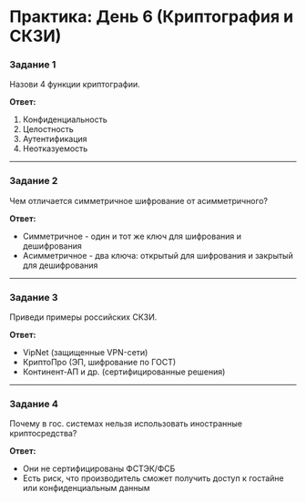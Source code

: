 # Практика: День 6 (Криптография и СКЗИ)

### Задание 1
Назови 4 функции криптографии.

**Ответ:**  
1. Конфиденциальность
2. Целостность 
3. Аутентификация
4. Неотказуемость

---

### Задание 2
Чем отличается симметричное шифрование от асимметричного?

**Ответ:**  
- Симметричное - один и тот же ключ для шифрования и дешифрования  
- Асимметричное - два ключа: открытый для шифрования и закрытый для дешифрования

---

### Задание 3
Приведи примеры российских СКЗИ.

**Ответ:**  
- VipNet (защищенные VPN-сети)
- КриптоПро (ЭП, шифрование по ГОСТ)
- Континент-АП и др. (сертифицированные решения)

---

### Задание 4
Почему в гос. системах нельзя использовать иностранные криптосредства?

**Ответ:**  
- Они не сертифицированы ФСТЭК/ФСБ
- Есть риск, что производитель сможет получить доступ к гостайне или конфиденциальным данным  
